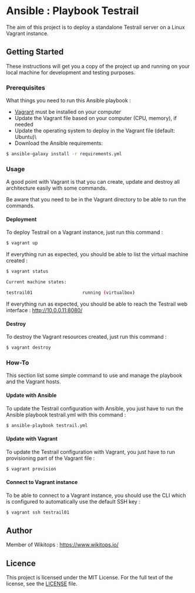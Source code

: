 # Ansible : Playbook Testrail

The aim of this project is to deploy a standalone Testrail server on a Linux Vagrant instance.

## Getting Started

These instructions will get you a copy of the project up and running on your local machine for development and testing purposes.

### Prerequisites

What things you need to run this Ansible playbook :

*   [Vagrant](https://www.vagrantup.com/docs/installation/) must be installed on your computer
*   Update the Vagrant file based on your computer (CPU, memory), if needed
*   Update the operating system to deploy in the Vagrant file (default: Ubuntu)\
*   Download the Ansible requirements:

```bash
$ ansible-galaxy install -r requirements.yml
```

### Usage

A good point with Vagrant is that you can create, update and destroy all architecture easily with some commands.

Be aware that you need to be in the Vagrant directory to be able to run the commands.

#### Deployment

To deploy Testrail on a Vagrant instance, just run this command :

```bash
$ vagrant up
```

If everything run as expected, you should be able to list the virtual machine created :

```bash
$ vagrant status

Current machine states:

testrail01                   running (virtualbox)
```

If everything run as expected, you should be able to reach the Testrail web interface : http://10.0.0.11:8080/

#### Destroy

To destroy the Vagrant resources created, just run this command :

```bash
$ vagrant destroy
```

### How-To

This section list some simple command to use and manage the playbook and the Vagrant hosts.

#### Update with Ansible

To update the Testrail configuration with Ansible, you just have to run the Ansible playbook testrail.yml with this command :

```bash
$ ansible-playbook testrail.yml
```

#### Update with Vagrant

To update the Testrail configuration with Vagrant, you just have to run provisioning part of the Vagrant file :

```bash
$ vagrant provision
```

#### Connect to Vagrant instance

To be able to connect to a Vagrant instance, you should use the CLI which is configured to automatically use the default SSH key :

```bash
$ vagrant ssh testrail01
```

## Author

Member of Wikitops : https://www.wikitops.io/

## Licence

This project is licensed under the MIT License. For the full text of the license, see the [LICENSE](LICENSE) file.
